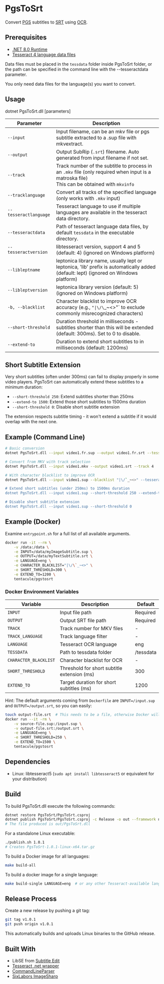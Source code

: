# PgsToSrt

Convert [PGS](https://en.wikipedia.org/wiki/Presentation_Graphic_Stream) subtitles to [SRT](https://en.wikipedia.org/wiki/SubRip) using [OCR](https://en.wikipedia.org/wiki/Optical_character_recognition).

## Prerequisites

- [.NET 8.0 Runtime](https://dotnet.microsoft.com/download/dotnet/8.0)
- [Tesseract 4 language data files](https://github.com/tesseract-ocr/tessdata/)

Data files must be placed in the `tessdata` folder inside PgsToSrt folder, or the path can be specified in the command line with the --tesseractdata parameter.

You only need data files for the language(s) you want to convert.

## Usage

dotnet PgsToSrt.dll [parameters]

| Parameter             | Description                                                                                                                                      |
| --------------------- |--------------------------------------------------------------------------------------------------------------------------------------------------|
| `--input`             | Input filename, can be an mkv file or pgs subtitle extracted to a .sup file with mkvextract.                                                     |
| `--output`            | Output SubRip (`.srt`) filename. Auto generated from input filename if not set.                                                                  |
| `--track`             | Track number of the subtitle to process in an `.mkv` file (only required when input is a matroska file) <br/>This can be obtained with `mkvinfo` |
| `--tracklanguage`     | Convert all tracks of the specified language (only works with `.mkv` input)                                                               |
| `--tesseractlanguage` | Tesseract language to use if multiple languages are available in the tesseract data directory.                                                   |
| `--tesseractdata`     | Path of tesseract language data files, by default `tessdata` in the executable directory.                                                        |
| `--tesseractversion`  | libtesseract version, support 4 and 5 (default: 4) (ignored on Windows platform)                                                                 |
| `--libleptname`       | leptonica library name, usually lept or leptonica, 'lib' prefix is automatically added (default: lept) (ignored on Windows platform)             |
| `--libleptversion`    | leptonica library version (default: 5) (ignored on Windows platform)                                                                             |
| `-b, --blacklist`     | Character blacklist to improve OCR accuracy (e.g., `"\|\/\`_~<>"` to exclude commonly misrecognized characters)                                 |
| `--short-threshold`   | Duration threshold in milliseconds - subtitles shorter than this will be extended (default: 300ms). Set to 0 to disable.                        |
| `--extend-to`         | Duration to extend short subtitles to in milliseconds (default: 1200ms)                                                                          |

## Short Subtitle Extension

Very short subtitles (often under 300ms) can fail to display properly in some video players. PgsToSrt can automatically extend these subtitles to a minimum duration:

- `--short-threshold 250`: Extend subtitles shorter than 250ms
- `--extend-to 1500`: Extend those short subtitles to 1500ms duration
- `--short-threshold 0`: Disable short subtitle extension

The extension respects subtitle timing - it won't extend a subtitle if it would overlap with the next one.

## Example (Command Line)

``` sh
# Basic conversion
dotnet PgsToSrt.dll --input video1.fr.sup --output video1.fr.srt --tesseractlanguage fra

# Convert from MKV with track selection
dotnet PgsToSrt.dll --input video1.mkv --output video1.srt --track 4

# With character blacklist to improve OCR
dotnet PgsToSrt.dll --input video1.sup --blacklist "|\/`_~<>" --tesseractlanguage eng

# Extend short subtitles (under 250ms) to 1500ms duration
dotnet PgsToSrt.dll --input video1.sup --short-threshold 250 --extend-to 1500

# Disable short subtitle extension
dotnet PgsToSrt.dll --input video1.sup --short-threshold 0
```

## Example (Docker)

Examine `entrypoint.sh` for a full list of all available arguments.

``` sh
docker run -it --rm \
    -v /data:/data \
    -e INPUT=/data/myImageSubtitle.sup \
    -e OUTPUT=/data/myTextSubtitle.srt \
    -e LANGUAGE=eng \
    -e CHARACTER_BLACKLIST="|\/\`_~<>" \
    -e SHORT_THRESHOLD=300 \
    -e EXTEND_TO=1200 \
    tentacule/pgstosrt
```

### Docker Environment Variables

| Variable              | Description                                                    | Default |
|-----------------------|----------------------------------------------------------------|---------|
| `INPUT`               | Input file path                                                | Required |
| `OUTPUT`              | Output SRT file path                                           | Required |
| `TRACK`               | Track number for MKV files                                     | -       |
| `TRACK_LANGUAGE`      | Track language filter                                          | -       |
| `LANGUAGE`            | Tesseract OCR language                                         | eng     |
| `TESSDATA`            | Path to tessdata folder                                        | /tessdata |
| `CHARACTER_BLACKLIST` | Character blacklist for OCR                                    | -       |
| `SHORT_THRESHOLD`     | Threshold for short subtitle extension (ms)                   | 300     |
| `EXTEND_TO`           | Target duration for short subtitles (ms)                      | 1200    |

Hint: The default arguments coming from `Dockerfile` are `INPUT=/input.sup` and `OUTPUT=/output.srt`, so you can easily:

``` sh
touch output-file.srt  # This needs to be a file, otherwise Docker will just assume it's a directory mount and it will fail.
docker run --it -rm \
    -v source-file.sup:/input.sup \
    -v output-file.srt:/output.srt \
    -e LANGUAGE=eng \
    -e SHORT_THRESHOLD=250 \
    -e EXTEND_TO=1500 \
    tentacule/pgstosrt
```

## Dependencies

- Linux: libtesseract5 (`sudo apt install libtesseract5` or equivalent for your distribution)

## Build

To build PgsToSrt.dll execute the following commands:

``` sh
dotnet restore PgsToSrt/PgsToSrt.csproj
dotnet publish PgsToSrt/PgsToSrt.csproj -c Release -o out --framework net8.0
# The file produced is out/PgsToSrt.dll
```

For a standalone Linux executable:

``` sh
./publish.sh 1.0.1
# Creates PgsToSrt-1.0.1-linux-x64.tar.gz
```

To build a Docker image for all languages:

``` sh
make build-all
```

To build a docker image for a single language:

``` sh
make build-single LANGUAGE=eng  # or any other Tesseract-available language code
```

## Release Process

Create a new release by pushing a git tag:

``` sh
git tag v1.0.1
git push origin v1.0.1
```

This automatically builds and uploads Linux binaries to the GitHub release.

## Built With

- LibSE from [Subtitle Edit](https://www.nikse.dk/SubtitleEdit/)
- [Tesseract .net wrapper](https://github.com/charlesw/tesseract/)
- [CommandLineParser](https://github.com/commandlineparser/commandline)
- [SixLabors ImageSharp](https://github.com/SixLabors/ImageSharp)